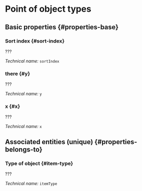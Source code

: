 # Point of object types
<!--- THIS FILE IS GENERATED PLEASE DO NOT EDIT IT DIRECTLY --->



<OH code="itemTypePoint"/>


## Basic properties {#properties-base}

### Sort index {#sort-index}

???

*Technical name:* ```sortIndex```
<PH code="itemTypePoint:sortIndex"/>

### there {#y}

???

*Technical name:* ```y```
<PH code="itemTypePoint:y"/>

### x {#x}

???

*Technical name:* ```x```
<PH code="itemTypePoint:x"/>


## Associated entities (unique) {#properties-belongs-to}

### Type of object {#item-type}

???

*Technical name:* ```itemType```
<PH code="itemTypePoint:itemType"/>





